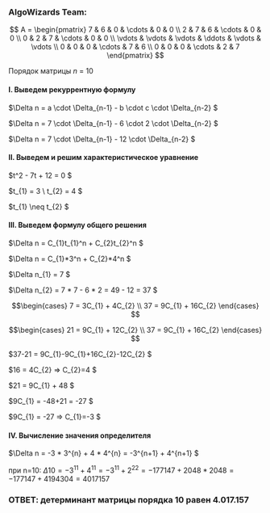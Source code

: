 ### AlgoWizards Team:

$$    
A =     
 \begin{pmatrix}    
  7 & 6 & 0 & \cdots & 0 & 0 \\    
  2 & 7 & 6 & \cdots & 0 & 0 \\    
  0 & 2 & 7 & \cdots & 0 & 0 \\    
  \vdots  & \vdots & \vdots & \ddots & \vdots & \vdots  \\    
  0 & 0 & 0 & \cdots & 7 & 6 \\    
  0 & 0 & 0 & \cdots & 2 & 7     
 \end{pmatrix}    
$$

Порядок матрицы *n* = 10

#### I. Выведем рекуррентную формулу

$\Delta n = a \cdot \Delta_{n-1} - b \cdot c \cdot \Delta_{n-2} $

$\Delta n = 7 \cdot \Delta_{n-1} - 6 \cdot 2 \cdot \Delta_{n-2} $

$\Delta n = 7 \cdot \Delta_{n-1} - 12 \cdot \Delta_{n-2} $


#### II. Выведем и решим характеристическое уравнение
$t^2 - 7t + 12 = 0 $

$t_{1} = 3  \ t_{2} = 4 $

$t_{1} \neq t_{2} $

#### III. Выведем формулу общего решения

$\Delta n = С_{1}t_{1}^n + С_{2}t_{2}^n $

$\Delta n = С_{1}*3^n + С_{2}*4^n $

$\Delta n_{1} = 7 $

$\Delta n_{2} = 7 * 7 - 6 * 2 = 49 - 12 = 37 $

$$\begin{cases}
7 = 3С_{1} + 4С_{2} \\ 
37 = 9С_{1} + 16С_{2} 
\end{cases} $$

$$\begin{cases}
21 = 9С_{1} + 12С_{2} \\
37 = 9С_{1} + 16С_{2} 
\end{cases} $$

$37-21 = 9С_{1}-9С_{1}+16С_{2}-12С_{2} $

$16 = 4С_{2} => С_{2}=4 $

$21 = 9C_{1} + 48 $

$9C_{1} = -48+21 = -27 $

$9C_{1} = -27 => C_{1}=-3 $

#### IV. Вычисление значения определителя

$\Delta n = -3 * 3^{n} + 4 * 4^{n} = -3^{n+1} + 4^{n+1} $

при n=10:
$\Delta 10 = -3^{11} + 4^{11} = -3^{11} + 2^{22} = -177147 + 2048*2048 = -177147 + 4194304 = 4017157$

### ОТВЕТ: детерминант матрицы порядка 10 равен 4.017.157
